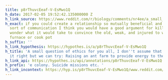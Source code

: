 ```yaml
---
title: p8rThuvcEeaf-V-EsMwo1Q
h_date: 2017-02-05 19:52:42.135000000 Z
h_link_source: https://www.reddit.com/r/biology/comments/nr4ee/a_small_question_of_ethics_for_you_all_i_dont/
h_exact: if you could create a relationship so mutually beneficial and replicate some
  sort of communication I think you would have a good argument for killing them. I
  wonder what it would take to convince the old, weak, and injured to walk into a
  furnace or cook pot
h_suffix: ''
h_link_hypothesis: https://hypothes.is/a/p8rThuvcEeaf-V-EsMwo1Q
h_title: 'A small question of ethics for you all, I don''t assume that we''ll get
  it right but we can try: Raising an ant farm to provide energy to the grid • /r/biology'
h_link_api: https://hypothes.is/api/annotations/p8rThuvcEeaf-V-EsMwo1Q
h_prefix: 'e colony. Suicide missions etc. '
h_link_incontext: https://hyp.is/p8rThuvcEeaf-V-EsMwo1Q/www.reddit.com/r/biology/comments/nr4ee/a_small_question_of_ethics_for_you_all_i_dont/
---
```


